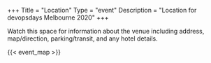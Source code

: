 +++
Title = "Location"
Type = "event"
Description = "Location for devopsdays Melbourne 2020"
+++

Watch this space for information about the venue including address, map/direction, parking/transit, and any hotel details.

{{< event_map >}}

